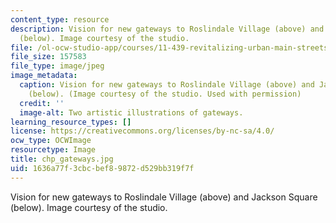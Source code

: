 ```yaml
---
content_type: resource
description: Vision for new gateways to Roslindale Village (above) and Jackson Square
  (below). Image courtesy of the studio.
file: /ol-ocw-studio-app/courses/11-439-revitalizing-urban-main-streets-hyde-jackson-square-roslindale-square-boston-spring-2005/1636a77f3cbcbef89872d529bb319f7f_chp_gateways.jpg
file_size: 157583
file_type: image/jpeg
image_metadata:
  caption: Vision for new gateways to Roslindale Village (above) and Jackson Square
    (below). (Image courtesy of the studio. Used with permission)
  credit: ''
  image-alt: Two artistic illustrations of gateways.
learning_resource_types: []
license: https://creativecommons.org/licenses/by-nc-sa/4.0/
ocw_type: OCWImage
resourcetype: Image
title: chp_gateways.jpg
uid: 1636a77f-3cbc-bef8-9872-d529bb319f7f
---
```

Vision for new gateways to Roslindale Village (above) and Jackson Square (below). Image courtesy of the studio.